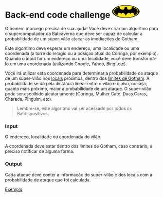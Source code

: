 # Back-end code challenge ![alt Batlogo](public/images/batlogo-small.png)

O homem morcego precisa de sua ajuda!
Você deve criar um algoritmo para o supercomputador da Batcaverna que deve ser capaz de calcular a probabilidade de um super-vilão atacar as imediações de Gotham.

Este algorítimo deve esperar um endereço, uma localidade ou uma coordenada (a torre do relógio ou a posiçao atual do Coringa, por exemplo). Quando o input for um endereço ou uma localidade, você deve transformá-lo em uma coordenada (utilizando Google, Yahoo, Bing, etc).

Você irá utilizar esta coordenada para determinar a probabilidade de ataque de um super-vilão nos [locais](https://gist.githubusercontent.com/pitteri/b0c06e2c9b89541559fb2d90c6ae7ccd/raw/8553d6bbbadde292548d66afd7923026ddd3e402/targets.json) próximos, dentro dos [limites de Gotham](https://gist.githubusercontent.com/pitteri/d56780d610cb8e0a43bfa94fc54b71cd/raw/dcdd965c84cd05d856ae32646be69868d4a80afa/gotham_bbox.json). A probabilidade se dá pela distância linear entre o vilão e o alvo, ou seja, quanto mais próximo, maior a probabilidade de um ataque. O super-vilão pode ser escolhido aleatoriamente (Coringa, Mulher Gato, Duas Caras, Charada, Pinguim, etc).

> Lembre-se, este algoritmo vai ser acessado por todos os Batdispositivos.

### Input

O endereço, localidade ou coordenada do vilão.

A coordenada deve estar dentro dos limites de Gotham, caso contrário, é preciso notificar de alguma forma.

### Output

Cada ataque deve conter a informacão do super-vilão e dos locais com a probabilidade de ataque que foi calculada.

[Exemplo](https://gist.githubusercontent.com/pitteri/578a6801d6f504eda6f6ce84cad59f89/raw/60498482b132f2d530e4ac7edc76175cac616a9f/output.json)  
